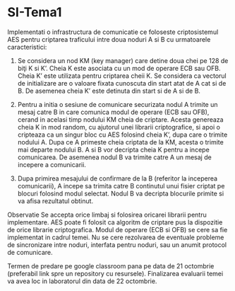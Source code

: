 # SI-Tema1

Implementati o infrastructura de comunicatie ce foloseste criptosistemul  AES pentru criptarea traficului intre doua noduri A si B cu urmatoarele caracteristici: 
 
1. Se considera un nod KM (key manager) care detine doua chei pe 128 de biţi K si K’. Cheia K este asociata cu un mod de operare ECB sau OFB. Cheia K’ este utilizata pentru criptarea cheii K. Se considera ca vectorul de initializare are o valoare fixata cunoscuta din start atat de A cat si de B. De asemenea cheia K’ este detinuta din start si de A si de B. 
 
2. Pentru a initia o sesiune de comunicare securizata nodul A trimite un mesaj catre B in care comunica modul de operare (ECB sau OFB), cerand in acelasi timp nodului KM cheia de criptare. Acesta genereaza cheia K in mod random, cu ajutorul unei librarii criptografice, si apoi o cripteaza ca un singur bloc cu AES folosind cheia K’, dupa care o trimite nodului A. Dupa ce A primeste cheia criptata de la KM, acesta o trimite mai departe nodului B. A si B vor decripta cheia K pentru a incepe comunicarea. De asemenea nodul B va trimite catre A un mesaj de incepere a comunicarii.    
 
3. Dupa primirea mesajului de confirmare de la B (referitor la inceperea comunicarii), A incepe sa trimita catre B continutul unui fisier criptat pe blocuri folosind modul selectat. Nodul B va decripta blocurile primite si va afisa rezultatul obtinut.  
 
Observatie Se accepta orice limbaj si folosirea oricarei librarii pentru implementare. AES poate fi folosit ca algoritm de criptare pus la dispozitie de orice librarie criptografica. Modul de operare (ECB si OFB) se cere sa fie implementat in cadrul temei. Nu se cere rezolvarea de eventuale probleme de sincronizare intre noduri, interfata pentru noduri, sau un anumit protocol de comunicare. 
 
Termen de predare pe google classroom  pana pe data de 21 octombrie (preferabil link spre un repository cu resursele). Finalizarea evaluarii temei va avea loc in laboratorul din data de 22 octombrie.
